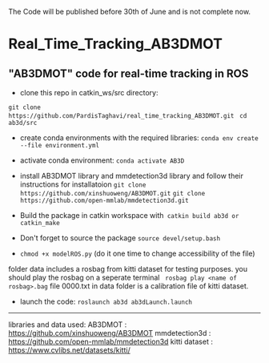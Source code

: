 The Code will be published before 30th of June and is not complete now.

# Real_Time_Tracking_AB3DMOT
"AB3DMOT" code for real-time tracking in ROS
----------------------------------------------------------------------



- clone this repo in catkin_ws/src directory:


```git clone https://github.com/PardisTaghavi/real_time_tracking_AB3DMOT.git ```
``` cd ab3d/src ```

- create conda environments with the required libraries:
```conda env create --file environment.yml```
- activate conda environment: ```conda activate AB3D```
- install AB3DMOT library and mmdetection3d library and follow their instructions for installatoion 
```git clone https://github.com/xinshuoweng/AB3DMOT.git```
```git clone https://github.com/open-mmlab/mmdetection3d.git```


- Build the package in catkin workspace with``` catkin build ab3d or catkin_make```
- Don't forget to source the package ```source devel/setup.bash ```
- ```chmod +x modelROS.py``` (do it one time to change accessibility of the file)

folder data includes a rosbag from kitti dataset for testing purposes. you should play the rosbag on a seperate terminal
``` rosbag play <name of rosbag>.bag```
file 0000.txt in data folder is a calibration file of kitti dataset.

- launch the code: ``` roslaunch ab3d ab3dLaunch.launch ```
-------------------------------------------------------------------
libraries and data used:
AB3DMOT : https://github.com/xinshuoweng/AB3DMOT
mmdetection3d : https://github.com/open-mmlab/mmdetection3d
kitti dataset : https://www.cvlibs.net/datasets/kitti/

